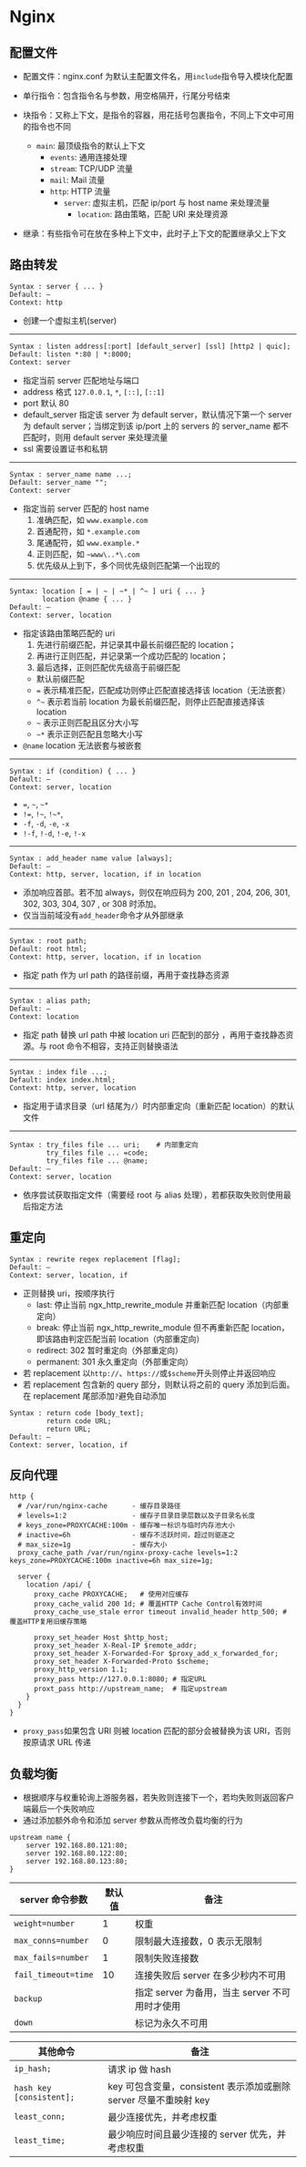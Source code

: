 # Nginx

## 配置文件

- 配置文件：nginx.conf 为默认主配置文件名，用`include`指令导入模块化配置

- 单行指令：包含指令名与参数，用空格隔开，行尾分号结束

- 块指令：又称上下文，是指令的容器，用花括号包裹指令，不同上下文中可用的指令也不同

  - `main`: 最顶级指令的默认上下文
    - `events`: 通用连接处理
    - `stream`: TCP/UDP 流量
    - `mail`: Mail 流量
    - `http`: HTTP 流量
      - `server`: 虚拟主机，匹配 ip/port 与 host name 来处理流量
        - `location`: 路由策略，匹配 URI 来处理资源

- 继承：有些指令可在放在多种上下文中，此时子上下文的配置继承父上下文

## 路由转发

```nginx
Syntax : server { ... }
Default: —
Context: http
```

- 创建一个虚拟主机(server)

---

```nginx
Syntax : listen address[:port] [default_server] [ssl] [http2 | quic];
Default: listen *:80 | *:8000;
Context: server
```

- 指定当前 server 匹配地址与端口
- address 格式 `127.0.0.1`, `*`, `[::]`, `[::1]`
- port 默认 80
- default_server 指定该 server 为 default server，默认情况下第一个 server 为 default server；当绑定到该 ip/port 上的 servers 的 server_name 都不匹配时，则用 default server 来处理流量
- ssl 需要设置证书和私钥

---

```nginx
Syntax : server_name name ...;
Default: server_name "";
Context: server
```

- 指定当前 server 匹配的 host name
  1. 准确匹配，如 `www.example.com`
  2. 首通配符，如 `*.example.com`
  3. 尾通配符，如 `www.example.*`
  4. 正则匹配，如 `~www\..*\.com`
  5. 优先级从上到下，多个同优先级则匹配第一个出现的

---

```nginx
Syntax: location [ = | ~ | ~* | ^~ ] uri { ... }
        location @name { ... }
Default: —
Context: server, location
```

- 指定该路由策略匹配的 uri
  1. 先进行前缀匹配，并记录其中最长前缀匹配的 location；
  2. 再进行正则匹配，并记录第一个成功匹配的 location；
  3. 最后选择，正则匹配优先级高于前缀匹配
  - 默认前缀匹配
  - `=` 表示精准匹配，匹配成功则停止匹配直接选择该 location（无法嵌套）
  - `^~` 表示若当前 location 为最长前缀匹配，则停止匹配直接选择该 location
  - `~` 表示正则匹配且区分大小写
  - `~*` 表示正则匹配且忽略大小写
- `@name` location 无法嵌套与被嵌套

---

```nginx
Syntax : if (condition) { ... }
Default: —
Context: server, location
```

- `=`, `~`, `~*`
- `!=`, `!~`, `!~*`,
- `-f`, `-d`, `-e`, `-x`
- `!-f`, `!-d`, `!-e`, `!-x`

---

```nginx
Syntax : add_header name value [always];
Default: —
Context: http, server, location, if in location
```

- 添加响应首部。若不加 always，则仅在响应码为 200, 201 , 204, 206, 301, 302, 303, 304, 307 , or 308 时添加。
- 仅当当前域没有`add_header`命令才从外部继承

---

```nginx
Syntax : root path;
Default: root html;
Context: http, server, location, if in location
```

- 指定 path 作为 url path 的路径前缀，再用于查找静态资源

---

```nginx
Syntax : alias path;
Default: —
Context: location
```

- 指定 path 替换 url path 中被 location uri 匹配到的部分 ，再用于查找静态资源。与 root 命令不相容，支持正则替换语法

---

```nginx
Syntax : index file ...;
Default: index index.html;
Context: http, server, location
```

- 指定用于请求目录（url 结尾为`/`）时内部重定向（重新匹配 location）的默认文件

---

```nginx
Syntax : try_files file ... uri;    # 内部重定向
         try_files file ... =code;
         try_files file ... @name;
Default: —
Context: server, location
```

- 依序尝试获取指定文件（需要经 root 与 alias 处理），若都获取失败则使用最后指定方法

## 重定向

```nginx
Syntax : rewrite regex replacement [flag];
Default: —
Context: server, location, if
```

- 正则替换 uri，按顺序执行
  - last: 停止当前 ngx_http_rewrite_module 并重新匹配 location（内部重定向）
  - break: 停止当前 ngx_http_rewrite_module 但不再重新匹配 location，即该路由判定匹配当前 location（内部重定向）
  - redirect: 302 暂时重定向（外部重定向）
  - permanent: 301 永久重定向（外部重定向）
- 若 replacement 以`http://`、`https://`或`$scheme`开头则停止并返回响应
- 若 replacement 包含新的 query 部分，则默认将之前的 query 添加到后面。在 replacement 尾部添加`?`避免自动添加

```nginx
Syntax : return code [body_text];
         return code URL;
         return URL;
Default: —
Context: server, location, if
```

## 反向代理

```nginx
http {
  # /var/run/nginx-cache      - 缓存目录路径
  # levels=1:2                - 缓存子目录目录层数以及子目录名长度
  # keys_zone=PROXYCACHE:100m - 缓存唯一标识与临时内存池大小
  # inactive=6h               - 缓存不活跃时间，超过则驱逐之
  # max_size=1g               - 缓存大小
  proxy_cache_path /var/run/nginx-proxy-cache levels=1:2 keys_zone=PROXYCACHE:100m inactive=6h max_size=1g;

  server {
    location /api/ {
      proxy_cache PROXYCACHE;   # 使用对应缓存
      proxy_cache_valid 200 1d; # 覆盖HTTP Cache Control有效时间
      proxy_cache_use_stale error timeout invalid_header http_500; # 覆盖HTTP复用旧缓存策略

      proxy_set_header Host $http_host;
      proxy_set_header X-Real-IP $remote_addr;
      proxy_set_header X-Forwarded-For $proxy_add_x_forwarded_for;
      proxy_set_header X-Forwarded-Proto $scheme;
      proxy_http_version 1.1;
      proxy_pass http://127.0.0.1:8080; # 指定URL
      proxt_pass http://upstream_name;  # 指定upstream
    }
  }
}
```

- `proxy_pass`如果包含 URI 则被 location 匹配的部分会被替换为该 URI，否则按原请求 URL 传递

## 负载均衡

- 根据顺序与权重轮询上游服务器，若失败则连接下一个，若均失败则返回客户端最后一个失败响应
- 通过添加额外命令和添加 server 参数从而修改负载均衡的行为

```nginx
upstream name {
    server 192.168.80.121:80;
    server 192.168.80.122:80;
    server 192.168.80.123:80;
}
```

| server 命令参数     | 默认值 | 备注                                           |
| ------------------- | ------ | ---------------------------------------------- |
| `weight=number`     | 1      | 权重                                           |
| `max_conns=number`  | 0      | 限制最大连接数，0 表示无限制                   |
| `max_fails=number`  | 1      | 限制失败连接数                                 |
| `fail_timeout=time` | 10     | 连接失败后 server 在多少秒内不可用             |
| `backup`            |        | 指定 server 为备用，当主 server 不可用时才使用 |
| `down`              |        | 标记为永久不可用                               |

| 其他命令                 | 备注                                                              |
| ------------------------ | ----------------------------------------------------------------- |
| `ip_hash;`               | 请求 ip 做 hash                                                   |
| `hash key [consistent];` | key 可包含变量，consistent 表示添加或删除 server 尽量不重映射 key |
| `least_conn;`            | 最少连接优先，并考虑权重                                          |
| `least_time;`            | 最少响应时间且最少连接的 server 优先，并考虑权重                  |
